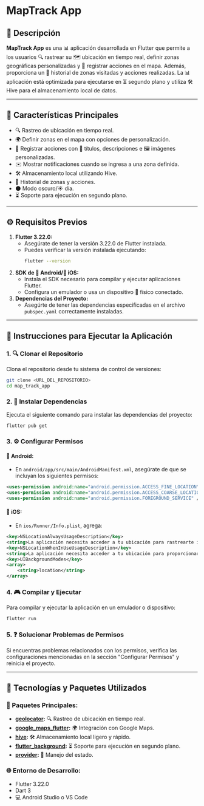 # MapTrack App

## 🔗 Descripción

**MapTrack App** es una 📊 aplicación desarrollada en Flutter que permite a los usuarios 🔍 rastrear su 🗺️ ubicación en tiempo real, definir zonas geográficas personalizadas y 🔄 registrar acciones en el mapa. Además, proporciona un 🔖 historial de zonas visitadas y acciones realizadas. La 📊 aplicación está optimizada para ejecutarse en ⏳ segundo plano y utiliza 🛠️ Hive para el almacenamiento local de datos.

---

## 🌟 Características Principales

* 🔍 Rastreo de ubicación en tiempo real.
* 🌍 Definir zonas en el mapa con opciones de personalización.
* 🔄 Registrar acciones con 🔖 títulos, descripciones e 🖼️ imágenes personalizadas.
* ✉️ Mostrar notificaciones cuando se ingresa a una zona definida.
* 🛠️ Almacenamiento local utilizando Hive.
* 🔖 Historial de zonas y acciones.
* 🌑 Modo oscuro/☀️ día.
* ⏳ Soporte para ejecución en segundo plano.

---

## ⚙️ Requisitos Previos

1. **Flutter 3.22.0:**
   * Asegúrate de tener la versión 3.22.0 de Flutter instalada.
   * Puedes verificar la versión instalada ejecutando:
     ```bash
     flutter --version
     ```
2. **SDK de 📱 Android/📲 iOS:**
   * Instala el SDK necesario para compilar y ejecutar aplicaciones Flutter.
   * Configura un emulador o usa un dispositivo 📱 físico conectado.
3. **Dependencias del Proyecto:**
   * Asegúrte de tener las dependencias especificadas en el archivo `pubspec.yaml` correctamente instaladas.

---

## 🔄 Instrucciones para Ejecutar la Aplicación

### **1. 🔍 Clonar el Repositorio**

Clona el repositorio desde tu sistema de control de versiones:

```bash
git clone <URL_DEL_REPOSITORIO>
cd map_track_app
```

### **2. 🔄 Instalar Dependencias**

Ejecuta el siguiente comando para instalar las dependencias del proyecto:

```bash
flutter pub get
```

### **3. ⚙️ Configurar Permisos**

#### 📱 Android:

* En `android/app/src/main/AndroidManifest.xml`, asegúrate de que se incluyan los siguientes permisos:

```xml
<uses-permission android:name="android.permission.ACCESS_FINE_LOCATION" />
<uses-permission android:name="android.permission.ACCESS_COARSE_LOCATION" />
<uses-permission android:name="android.permission.FOREGROUND_SERVICE" />
```

#### 📲 iOS:

* En `ios/Runner/Info.plist`, agrega:

```xml
<key>NSLocationAlwaysUsageDescription</key>
<string>La aplicación necesita acceder a tu ubicación para rastrearte incluso en segundo plano.</string>
<key>NSLocationWhenInUseUsageDescription</key>
<string>La aplicación necesita acceder a tu ubicación para proporcionarte servicios personalizados.</string>
<key>UIBackgroundModes</key>
<array>
    <string>location</string>
</array>
```

### **4. 🎮 Compilar y Ejecutar**

Para compilar y ejecutar la aplicación en un emulador o dispositivo:

```bash
flutter run
```

### **5. ❓ Solucionar Problemas de Permisos**

Si encuentras problemas relacionados con los permisos, verifica las configuraciones mencionadas en la sección "Configurar Permisos" y reinicia el proyecto.

---

## 🚀 Tecnologías y Paquetes Utilizados

### **🎨 Paquetes Principales:**

* **[geolocator](https://pub.dev/packages/geolocator):** 🔍 Rastreo de ubicación en tiempo real.
* **[google_maps_flutter](https://pub.dev/packages/google_maps_flutter):** 🌍 Integración con Google Maps.
* **[hive](https://pub.dev/packages/hive):** 🛠️ Almacenamiento local ligero y rápido.
* **[flutter_background](https://pub.dev/packages/flutter_background):** ⏳ Soporte para ejecución en segundo plano.
* **[provider](https://pub.dev/packages/provider):** 🔧 Manejo del estado.

### **🌐 Entorno de Desarrollo:**

* Flutter 3.22.0
* Dart 3
* 💻 Android Studio o VS Code
